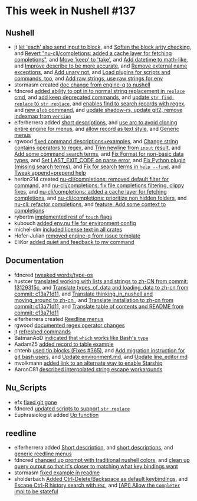 # This week in Nushell #137

## Nushell

- jt [let 'each' also send input to block](https://github.com/nushell/nushell/pull/5136), and [Soften the block arity checking](https://github.com/nushell/nushell/pull/5135), and [Revert "nu-cli/completions: added a cache layer for fetching completions"](https://github.com/nushell/nushell/pull/5132), and [Move 'keep' to 'take'](https://github.com/nushell/nushell/pull/5123), and [Add datetime to math-like](https://github.com/nushell/nushell/pull/5118), and [Improve describe to be more accurate](https://github.com/nushell/nushell/pull/5116), and [Remove external name exceptions](https://github.com/nushell/nushell/pull/5115), and [Add unary not](https://github.com/nushell/nushell/pull/5111), and [Load plugins for scripts and commands, too](https://github.com/nushell/nushell/pull/5105), and [Add raw strings, use raw strings for env](https://github.com/nushell/nushell/pull/5090)
- stormasm created [doc change from engine-q to nushell](https://github.com/nushell/nushell/pull/5134)
- fdncred [added ability to opt in to normal string replacement in `replace` cmd](https://github.com/nushell/nushell/pull/5133), and [add keep deprecated commands](https://github.com/nushell/nushell/pull/5124), and [update `str find-replace` to `str replace`](https://github.com/nushell/nushell/pull/5120), and [enables find to search records with regex](https://github.com/nushell/nushell/pull/5100), and [new `glob` command](https://github.com/nushell/nushell/pull/5087), and [update shadow-rs, update git2, remove indexmap from `version`](https://github.com/nushell/nushell/pull/5086)
- elferherrera added [short descriptions](https://github.com/nushell/nushell/pull/5130), and [use arc to avoid cloning entire engine for menus](https://github.com/nushell/nushell/pull/5104), and [allow record as text style](https://github.com/nushell/nushell/pull/5092), and [Generic menus](https://github.com/nushell/nushell/pull/5085)
- rgwood [fixed command descriptions+examples](https://github.com/nushell/nushell/pull/5129), and [Change string contains operators to regex](https://github.com/nushell/nushell/pull/5117), and [Trim newline from `input` result](https://github.com/nushell/nushell/pull/5097), and [Add some command search terms](https://github.com/nushell/nushell/pull/5096), and [Fix Format for non-basic data types](https://github.com/nushell/nushell/pull/5095), and [Set LAST_EXIT_CODE on parse error](https://github.com/nushell/nushell/pull/5084), and [Fix Python plugin (missing search terms)](https://github.com/nushell/nushell/pull/5083), and [Fix for search terms in `help --find`](https://github.com/nushell/nushell/pull/5081), and [Tweak append+prepend help](https://github.com/nushell/nushell/pull/5080)
- herlon214 created [nu-cli/completions: removed default filter for command](https://github.com/nushell/nushell/pull/5126), and [nu-cli/completions: fix file completions filtering, clippy fixes](https://github.com/nushell/nushell/pull/5122), and [nu-cli/completions: added a cache layer for fetching completions](https://github.com/nushell/nushell/pull/5114), and [nu-cli/completions: prioritize non hidden folders](https://github.com/nushell/nushell/pull/5108), and [nu-cli: refactor completions](https://github.com/nushell/nushell/pull/5102), and [feature: Add some context to completions](https://github.com/nushell/nushell/pull/5078)
- rybertm [implemented rest of `touch` flags](https://github.com/nushell/nushell/pull/5119)
- kubouch [added env.nu file for environment config](https://github.com/nushell/nushell/pull/5099)
- michel-slm [included license text in all crates](https://github.com/nushell/nushell/pull/5094)
- Hofer-Julian [removed enqine-q from issue template](https://github.com/nushell/nushell/pull/5075)
- EliKor [added quiet and feedback to mv command](https://github.com/nushell/nushell/pull/5073)

## Documentation


- fdncred [tweaked words/type-os](https://github.com/nushell/nushell.github.io/pull/381)
- hustcer [translated working with lists and strings to zh-CN from commit: 13129315c](https://github.com/nushell/nushell.github.io/pull/380), and [Translate types_of_data and loading_data to zh-cn from commit: c13a71d11](https://github.com/nushell/nushell.github.io/pull/378), and [Translate thinking_in_nushell and moving_around to zh-cn ](https://github.com/nushell/nushell.github.io/pull/375), and [Translate installation to zh-cn from commit: c13a71d11](https://github.com/nushell/nushell.github.io/pull/374), and [Translate table of contents and README from commit: c13a71d11](https://github.com/nushell/nushell.github.io/pull/373)
- elferherrera created [Reedline menus](https://github.com/nushell/nushell.github.io/pull/379)
- rgwood [documented regex operator changes](https://github.com/nushell/nushell.github.io/pull/377)
- jt [refreshed commands](https://github.com/nushell/nushell.github.io/pull/376)
- BatmanAoD [indicated that `which` works like Bash's `type`](https://github.com/nushell/nushell.github.io/pull/372)
- AadamZ5 [added record to table example](https://github.com/nushell/nushell.github.io/pull/370)
- chtenb [used tip blocks (Fixes #365)](https://github.com/nushell/nushell.github.io/pull/369), and [Add migration instruction for git bash users](https://github.com/nushell/nushell.github.io/pull/367), and [Update environment.md](https://github.com/nushell/nushell.github.io/pull/366), and [Update line_editor.md](https://github.com/nushell/nushell.github.io/pull/364)
- mvolkmann [added link to an alternate way to enable Starship](https://github.com/nushell/nushell.github.io/pull/368)
- AaronC81 [described interpolated string escape workarounds](https://github.com/nushell/nushell.github.io/pull/345)

## Nu_Scripts

- efx [fixed git gone](https://github.com/nushell/nu_scripts/pull/201)
- fdncred [updated scripts to support `str replace`](https://github.com/nushell/nu_scripts/pull/200)
- Euphrasiologist added [Up function](https://github.com/nushell/nu_scripts/pull/199)

## reedline

- elferherrera added [Short description](https://github.com/nushell/reedline/pull/390), and [short descriptions](https://github.com/nushell/reedline/pull/389), and [generic reedline menus](https://github.com/nushell/reedline/pull/378)
- fdncred [changed up prompt with traditional nushell colors](https://github.com/nushell/reedline/pull/388), and [clean up query output so that it's closer to matching what key bindings want](https://github.com/nushell/reedline/pull/381)
- stormasm [fixed example in readme](https://github.com/nushell/reedline/pull/387)
- sholderbach [Added Ctrl-Delete/Backspace as default keybindings](https://github.com/nushell/reedline/pull/386), and [Escape Ctrl-R history search with `ESC`](https://github.com/nushell/reedline/pull/385), and [[API] Allow the `Completer` impl to be stateful](https://github.com/nushell/reedline/pull/379)

